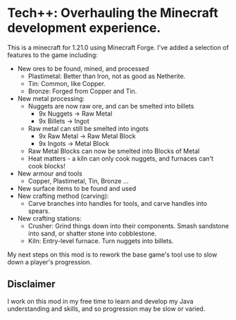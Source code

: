 # Tech++: Overhauling the Minecraft development experience.

This is a minecraft for 1.21.0 using Minecraft Forge.
I've added a selection of features to the game including:
- New ores to be found, mined, and processed
  - Plastimetal: Better than Iron, not as good as Netherite.
  - Tin: Common, like Copper.
  - Bronze: Forged from Copper and Tin.
- New metal processing:
  - Nuggets are now raw ore, and can be smelted into billets
    - 9x Nuggets -> Raw Metal
    - 9x Billets -> Ingot
  - Raw metal can still be smelted into ingots
    - 9x Raw Metal -> Raw Metal Block
    - 9x Ingots -> Metal Block
  - Raw Metal Blocks can now be smelted into Blocks of Metal
  - Heat matters - a kiln can only cook nuggets, and furnaces can't cook blocks!
- New armour and tools
  - Copper, Plastimetal, Tin, Bronze ...
- New surface items to be found and used
- New crafting method (carving):
  - Carve branches into handles for tools, and carve handles into spears.
- New crafting stations:
  - Crusher: Grind things down into their components. Smash sandstone into sand, or shatter stone into cobblestone.
  - Kiln: Entry-level furnace. Turn nuggets into billets.

My next steps on this mod is to rework the base game's tool use to slow down a player's progression.

## Disclaimer
I work on this mod in my free time to learn and develop my Java understanding and skills, and so progression may be slow or varied.
